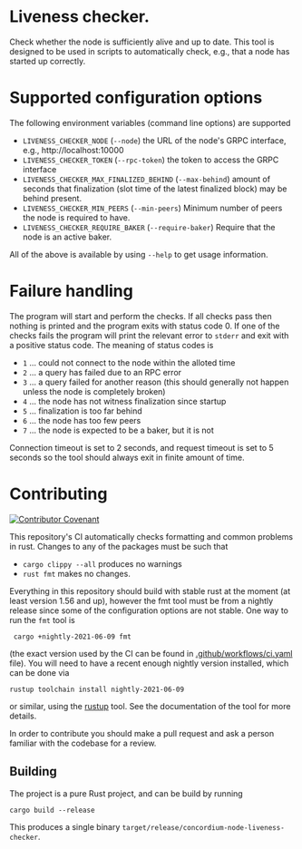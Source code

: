 # Liveness checker.

Check whether the node is sufficiently alive and up to date. This tool is
designed to be used in scripts to automatically check, e.g., that a node has
started up correctly.

# Supported configuration options

The following environment variables (command line options) are supported
- `LIVENESS_CHECKER_NODE` (`--node`) the URL of the node's GRPC interface, e.g., http://localhost:10000
- `LIVENESS_CHECKER_TOKEN` (`--rpc-token`) the token to access the GRPC interface
- `LIVENESS_CHECKER_MAX_FINALIZED_BEHIND` (`--max-behind`) amount of seconds
  that finalization (slot time of the latest finalized block) may be behind present.
- `LIVENESS_CHECKER_MIN_PEERS` (`--min-peers`) Minimum number of peers the node is required to have.
- `LIVENESS_CHECKER_REQUIRE_BAKER` (`--require-baker`) Require that the node is an active baker.

All of the above is available by using `--help` to get usage information.

# Failure handling

The program will start and perform the checks. If all checks pass then nothing
is printed and the program exits with status code 0. If one of the checks fails
the program will print the relevant error to `stderr` and exit with a positive
status code. The meaning of status codes is

- `1` ... could not connect to the node within the alloted time
- `2` ... a query has failed due to an RPC error
- `3` ... a query failed for another reason (this should generally not happen unless the node is completely broken)
- `4` ... the node has not witness finalization since startup
- `5` ... finalization is too far behind
- `6` ... the node has too few peers
- `7` ... the node is expected to be a baker, but it is not

Connection timeout is set to 2 seconds, and request timeout is set to 5 seconds
so the tool should always exit in finite amount of time.

# Contributing

[![Contributor Covenant](https://img.shields.io/badge/Contributor%20Covenant-2.0-4baaaa.svg)](https://github.com/Concordium/.github/blob/main/.github/CODE_OF_CONDUCT.md)

This repository's CI automatically checks formatting and common problems in rust.
Changes to any of the packages must be such that
- ```cargo clippy --all``` produces no warnings
- ```rust fmt``` makes no changes.

Everything in this repository should build with stable rust at the moment (at least version 1.56 and up), however the fmt tool must be from a nightly release since some of the configuration options are not stable. One way to run the `fmt` tool is

```shell
 cargo +nightly-2021-06-09 fmt
```
(the exact version used by the CI can be found in [.github/workflows/ci.yaml](.github/workflows/ci.yaml) file).
You will need to have a recent enough nightly version installed, which can be done via

```shell
rustup toolchain install nightly-2021-06-09
```
or similar, using the [rustup](https://rustup.rs/) tool. See the documentation of the tool for more details.

In order to contribute you should make a pull request and ask a person familiar with the codebase for a review.

## Building

The project is a pure Rust project, and can be build by running

```shell
cargo build --release
```

This produces a single binary `target/release/concordium-node-liveness-checker`.
